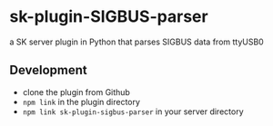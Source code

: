 # sk-plugin-SIGBUS-parser
a SK server plugin in Python that parses SIGBUS data from ttyUSB0

## Development

- clone the plugin from Github
- `npm link` in the plugin directory
- `npm link sk-plugin-sigbus-parser` in your server directory


